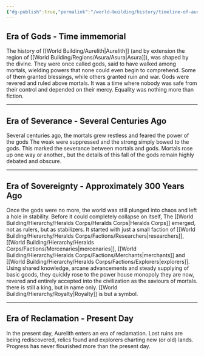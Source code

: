 ```yaml
---
{"dg-publish":true,"permalink":"/world-building/history/timeline-of-aurelith/","created":"2025-04-04T21:10:48.261-04:00","updated":"2025-04-05T10:25:01.816-04:00"}
---
```


## Era of Gods - Time immemorial
The history of [[World Building/Aurelith\|Aurelith]] (and by extension the region of [[World Building/Regions/Asura/Asura\|Asura]]), was shaped by the divine. They were once called gods, said to have walked among mortals, wielding powers that none could even begin to comprehend. Some of them granted blessings, while others granted ruin and war. Gods were revered and ruled above mortals. It was a time where nobody was safe from their control and depended on their mercy. Equality was nothing more than fiction. 

---
## Era of Severance - Several Centuries Ago
Several centuries ago, the mortals grew restless and feared the power of the gods The weak were suppressed and the strong simply bowed to the gods. This marked the severance between mortals and gods. Mortals rose up one way or another., but the details of this fall of the gods remain highly debated and obscure.

---
## Era of Sovereignty -  Approximately 300 Years Ago
Once the gods were no more, the world was still plunged into chaos and left a hole in stability. Before it could completely collapse on itself, The [[World Building/Hierarchy/Heralds Corps/Heralds Corps\|Heralds Corps]] emerged, not as rulers, but as stabilizers. It started with just a small faction of [[World Building/Hierarchy/Heralds Corps/Factions/Researchers\|researchers]], [[World Building/Hierarchy/Heralds Corps/Factions/Mercenaries\|mercenaries]], [[World Building/Hierarchy/Heralds Corps/Factions/Merchants\|merchants]] and [[World Building/Hierarchy/Heralds Corps/Factions/Explorers\|explorers]]. Using shared knowledge, arcane advancements and steady supplying of basic goods, they quickly rose to the power house monopoly they are now, revered and entirely accepted into the civilization as the saviours of mortals. there is still a king, but in name only. [[World Building/Hierarchy/Royalty\|Royalty]] is but a symbol.

---
## Era of Reclamation - Present Day
In the present day, Aurelith enters an era of reclamation. Lost ruins are being rediscovered, relics found and explorers charting new (or old) lands. Progress has never flourished more than the present day. 